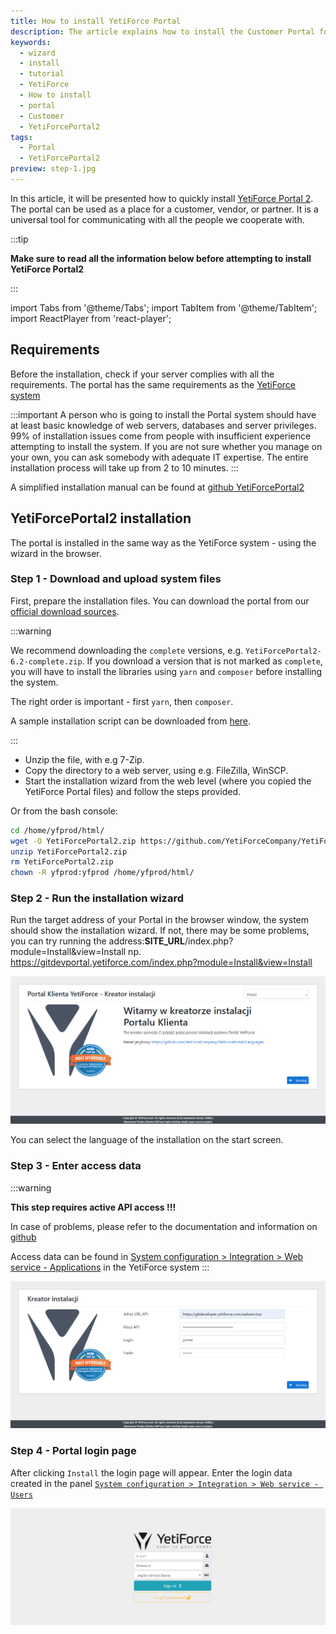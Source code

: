 ```yaml
---
title: How to install YetiForce Portal
description: The article explains how to install the Customer Portal for YetiForce (YetiForcePortal2)
keywords:
  - wizard
  - install
  - tutorial
  - YetiForce
  - How to install
  - portal
  - Customer
  - YetiForcePortal2
tags:
  - Portal
  - YetiForcePortal2
preview: step-1.jpg
---
```


In this article, it will be presented how to quickly install [YetiForce Portal 2](https://github.com/YetiForceCompany/YetiForcePortal2). The portal can be used as a place for a customer, vendor, or partner. It is a universal tool for communicating with all the people we cooperate with.

:::tip

**Make sure to read all the information below before attempting to install YetiForce Portal2**

:::

import Tabs from '@theme/Tabs';
import TabItem from '@theme/TabItem';
import ReactPlayer from 'react-player';

<Tabs groupId="Language installation and update">
	<TabItem value="youtube" label="🎬 YouTube">
		<ReactPlayer
			url="https://www.youtube.com/watch?v=V-2x00bb4CI"
			width="100%"
			height="500px"
			controls={true}
		/>
	</TabItem>
	<TabItem value="yetiforce" label="🎥 YetiForce TV">
		<ReactPlayer url="/video/portal-installation.mp4" width="100%" height="500px" controls={true} />
	</TabItem>
</Tabs>

## Requirements

Before the installation, check if your server complies with all the requirements. The portal has the same requirements as the [YetiForce system](/introduction/requirements/)

:::important
A person who is going to install the Portal system should have at least basic knowledge of web servers, databases and server privileges. 99% of installation issues come from people with insufficient experience attempting to install the system. If you are not sure whether you manage on your own, you can ask somebody with adequate IT expertise. The entire installation process will take up from 2 to 10 minutes.
:::

A simplified installation manual can be found at [github YetiForcePortal2](https://github.com/YetiForceCompany/YetiForcePortal2#-installation)

## YetiForcePortal2 installation

The portal is installed in the same way as the YetiForce system - using the wizard in the browser.

### Step 1 - Download and upload system files

First, prepare the installation files. You can download the portal from our [official download sources](/6.4.0/introduction/download).

:::warning

We recommend downloading the `complete` versions, e.g. `YetiForcePortal2-6.2-complete.zip`. If you download a version that is not marked as `complete`, you will have to install the libraries using `yarn` and `composer` before installing the system.

The right order is important - first `yarn`, then `composer`.

A sample installation script can be downloaded from [here](https://github.com/YetiForceCompany/YetiForceCRM/blob/developer/tests/setup/dependency.sh).

:::

- Unzip the file, with e.g 7-Zip.
- Copy the directory to a web server, using e.g. FileZilla, WinSCP.
- Start the installation wizard from the web level (where you copied the YetiForce Portal files) and follow the steps provided.

Or from the bash console:

```bash
cd /home/yfprod/html/
wget -O YetiForcePortal2.zip https://github.com/YetiForceCompany/YetiForcePortal2/releases/download/6.4/YetiForcePortal2-6.4-complete.zip
unzip YetiForcePortal2.zip
rm YetiForcePortal2.zip
chown -R yfprod:yfprod /home/yfprod/html/
```

### Step 2 - Run the installation wizard

Run the target address of your Portal in the browser window, the system should show the installation wizard. If not, there may be some problems, you can try running the address:**SITE_URL**/index.php?module=Install&view=Install np. https://gitdevportal.yetiforce.com/index.php?module=Install&view=Install

![step-1.jpg](step-1.jpg)

You can select the language of the installation on the start screen.

### Step 3 - Enter access data

:::warning

**This step requires active API access !!!**

In case of problems, please refer to the documentation and information on [github](https://github.com/YetiForceCompany/YetiForcePortal2#-installation)

Access data can be found in [System configuration > Integration > Web service - Applications](/administrator-guides/integration/webservice-apps/) in the YetiForce system
:::

![step-3.jpg](step-3.jpg)

### Step 4 - Portal login page

After clicking `Install` the login page will appear. Enter the login data created in the panel [`System configuration > Integration > Web service - Users`](/administrator-guides/integration/webservice-users/)

![step-4.jpg](step-4.jpg)
